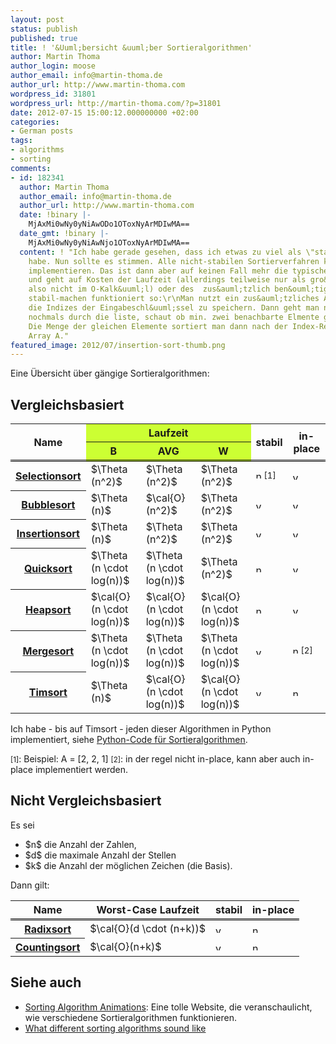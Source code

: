 ```yaml
---
layout: post
status: publish
published: true
title: ! '&Uuml;bersicht &uuml;ber Sortieralgorithmen'
author: Martin Thoma
author_login: moose
author_email: info@martin-thoma.de
author_url: http://www.martin-thoma.com
wordpress_id: 31801
wordpress_url: http://martin-thoma.com/?p=31801
date: 2012-07-15 15:00:12.000000000 +02:00
categories:
- German posts
tags:
- algorithms
- sorting
comments:
- id: 182341
  author: Martin Thoma
  author_email: info@martin-thoma.de
  author_url: http://www.martin-thoma.com
  date: !binary |-
    MjAxMi0wNy0yNiAwODo1OToxNyArMDIwMA==
  date_gmt: !binary |-
    MjAxMi0wNy0yNiAwNjo1OToxNyArMDIwMA==
  content: ! "Ich habe gerade gesehen, dass ich etwas zu viel als \"stabil\" bezeichnet
    habe. Nun sollte es stimmen. Alle nicht-stabilen Sortierverfahren kann man stabil
    implementieren. Das ist dann aber auf keinen Fall mehr die typische Form des Algorithmus
    und geht auf Kosten der Laufzeit (allerdings teilweise nur als gro&szlig;e Konstante,
    also nicht im O-Kalk&uuml;l) oder des  zus&auml;tzlich ben&ouml;tigten Speichers.\r\n\r\nDas
    stabil-machen funktioniert so:\r\nMan nutzt ein zus&auml;tzliches Array A, um
    die Indizes der Eingabeschl&uuml;ssel zu speichern. Dann geht man nach dem Sortieralgorithmus
    nochmals durch die liste, schaut ob min. zwei benachbarte Elmente gleich sind.
    Die Menge der gleichen Elemente sortiert man dann nach der Index-Reihenfolge in
    Array A."
featured_image: 2012/07/insertion-sort-thumb.png
---
```

Eine &Uuml;bersicht &uuml;ber g&auml;ngige Sortieralgorithmen:

<h2>Vergleichsbasiert</h2>
<table>
<tr>
  <th rowspan="2" style="border-bottom: #000 double 3px;">Name</th>
  <th colspan="3" style="background-color:#cf3;text-align:center">Laufzeit</th>
  <th rowspan="2" style="border-bottom: #000 double 3px;">stabil</th>
  <th rowspan="2" style="border-bottom: #000 double 3px;">in-place</th>
</tr>
<tr>
  <th style="background-color:#cf3;border-bottom: #000 double 3px;">B</th>
  <th style="background-color:#cf3;border-bottom: #000 double 3px;">AVG</th>
  <th style="background-color:#cf3;border-bottom: #000 double 3px;">W</th>
</tr>
<tr>
  <th><a href="http://de.wikipedia.org/wiki/Selectionsort">Selectionsort</a></th>
  <td>$\Theta (n^2)$</td>
  <td>$\Theta (n^2)$</td>
  <td>$\Theta (n^2)$</td>
  <td><a href="http://martin-thoma.com/wp-content/uploads/2012/01/yes.png"><img src="http://martin-thoma.com/wp-content/uploads/2012/01/no.png" alt="no" title="no" width="13" height="13" class="size-full wp-image-12931" /></a><small>[1]</small></td>
  <td><a href="http://martin-thoma.com/wp-content/uploads/2012/01/yes.png"><img src="http://martin-thoma.com/wp-content/uploads/2012/01/yes.png" alt="yes" title="yes" width="13" height="13" class="size-full wp-image-12931" /></td>
</tr>
<tr>
  <th><a href="http://de.wikipedia.org/wiki/Bubblesort">Bubblesort</a></th>
  <td>$\Theta (n)$</td>
  <td>$\cal{O}(n^2)$</td>
  <td>$\Theta (n^2)$</td>
  <td><a href="http://martin-thoma.com/wp-content/uploads/2012/01/yes.png"><img src="http://martin-thoma.com/wp-content/uploads/2012/01/yes.png" alt="yes" title="yes" width="13" height="13" class="size-full wp-image-12931" /></a></td>
  <td><a href="http://martin-thoma.com/wp-content/uploads/2012/01/yes.png"><img src="http://martin-thoma.com/wp-content/uploads/2012/01/yes.png" alt="yes" title="yes" width="13" height="13" class="size-full wp-image-12931" /></td>
</tr>
<tr>
  <th><a href="http://de.wikipedia.org/wiki/Insertionsort">Insertionsort</a></th>
  <td>$\Theta (n)$</td>
  <td>$\Theta (n^2)$</td>
  <td>$\Theta (n^2)$</td>
  <td><a href="http://martin-thoma.com/wp-content/uploads/2012/01/yes.png"><img src="http://martin-thoma.com/wp-content/uploads/2012/01/yes.png" alt="yes" title="yes" width="13" height="13" class="size-full wp-image-12931" /></a></td>
  <td><a href="http://martin-thoma.com/wp-content/uploads/2012/01/yes.png"><img src="http://martin-thoma.com/wp-content/uploads/2012/01/yes.png" alt="yes" title="yes" width="13" height="13" class="size-full wp-image-12931" /></td>
</tr>
<tr>
  <th><a href="http://de.wikipedia.org/wiki/Quicksort">Quicksort</a></th>
  <td>$\Theta (n \cdot log(n))$</td>
  <td>$\Theta (n \cdot log(n))$</td>
  <td>$\Theta (n^2)$</td>
  <td><a href="http://martin-thoma.com/wp-content/uploads/2012/01/yes.png"><img src="http://martin-thoma.com/wp-content/uploads/2012/01/no.png" alt="no" title="no" width="13" height="13" class="size-full wp-image-12931" /></td>
  <td><a href="http://martin-thoma.com/wp-content/uploads/2012/01/yes.png"><img src="http://martin-thoma.com/wp-content/uploads/2012/01/yes.png" alt="yes" title="yes" width="13" height="13" class="size-full wp-image-12931" /></td>
</tr>
<tr>
  <th><a href="http://de.wikipedia.org/wiki/Heapsort">Heapsort</a></th>
  <td>$\cal{O}(n \cdot log(n))$</td>
  <td>$\cal{O}(n \cdot log(n))$</td>
  <td>$\cal{O}(n \cdot log(n))$</td>
  <td><a href="http://martin-thoma.com/wp-content/uploads/2012/01/no.png"><img src="http://martin-thoma.com/wp-content/uploads/2012/01/no.png" alt="no" title="no" width="13" height="13" class="alignnone size-full wp-image-12961" /></a></td>
  <td><a href="http://martin-thoma.com/wp-content/uploads/2012/01/yes.png"><img src="http://martin-thoma.com/wp-content/uploads/2012/01/yes.png" alt="yes" title="yes" width="13" height="13" class="size-full wp-image-12931" /></td>
</tr>
<tr>
  <th><a href="http://de.wikipedia.org/wiki/Mergesort">Mergesort</a></th>
  <td>$\Theta (n \cdot log(n))$</td>
  <td>$\Theta (n \cdot log(n))$</td>
  <td>$\Theta (n \cdot log(n))$</td>
  <td><a href="http://martin-thoma.com/wp-content/uploads/2012/01/yes.png"><img src="http://martin-thoma.com/wp-content/uploads/2012/01/yes.png" alt="yes" title="yes" width="13" height="13" class="size-full wp-image-12931" /></td>
  <td><a href="http://martin-thoma.com/wp-content/uploads/2012/01/no.png"><img src="http://martin-thoma.com/wp-content/uploads/2012/01/no.png" alt="no" title="no" width="13" height="13" class="alignnone size-full wp-image-12961" /></a><small>[2]</small></td>
</tr>
<tr>
  <th><a href="http://de.wikipedia.org/wiki/Timsort">Timsort</a></th>
  <td>$\Theta (n)$</td>
  <td>$\cal{O}(n \cdot log(n))$</td>
  <td>$\cal{O}(n \cdot log(n))$</td>
  <td><a href="http://martin-thoma.com/wp-content/uploads/2012/01/yes.png"><img src="http://martin-thoma.com/wp-content/uploads/2012/01/yes.png" alt="yes" title="yes" width="13" height="13" class="size-full wp-image-12931" /></td>
  <td><a href="http://martin-thoma.com/wp-content/uploads/2012/01/no.png"><img src="http://martin-thoma.com/wp-content/uploads/2012/01/no.png" alt="no" title="no" width="13" height="13" class="alignnone size-full wp-image-12961" /></a></td>
</tr>
</table>

Ich habe - bis auf Timsort - jeden dieser Algorithmen in Python implementiert, siehe <a href="https://github.com/MartinThoma/algorithms/blob/master/sorting.py">Python-Code f&uuml;r Sortieralgorithmen</a>.

<small>[1]</small>: Beispiel: A = [2, 2, 1]
<small>[2]</small>: in der regel nicht in-place, kann aber auch in-place implementiert werden.

<h2>Nicht Vergleichsbasiert</h2>
Es sei 
<ul>
  <li>$n$ die Anzahl der Zahlen, </li>
  <li>$d$ die maximale Anzahl der Stellen</li>
  <li>$k$ die Anzahl der m&ouml;glichen Zeichen (die Basis).</li>
</ul>

Dann gilt:
<table>
<tr>
  <th style="border-bottom: #000 double 3px;">Name</th>
  <th style="border-bottom: #000 double 3px;text-align:center">Worst-Case Laufzeit</th>
  <th style="border-bottom: #000 double 3px;">stabil</th>
  <th style="border-bottom: #000 double 3px;">in-place</th>
</tr>
<tr>
  <th><a href="http://de.wikipedia.org/wiki/Radixsort">Radixsort</a></th>
  <td>$\cal{O}(d \cdot (n+k))$</td>
  <td><a href="http://martin-thoma.com/wp-content/uploads/2012/01/yes.png"><img src="http://martin-thoma.com/wp-content/uploads/2012/01/yes.png" alt="yes" title="yes" width="13" height="13" class="size-full wp-image-12931" /></a></td>
  <td><a href="http://martin-thoma.com/wp-content/uploads/2012/01/no.png"><img src="http://martin-thoma.com/wp-content/uploads/2012/01/no.png" alt="no" title="no" width="13" height="13" class="alignnone size-full wp-image-12961" /></a></td>
</tr>
<tr>
  <th><a href="http://de.wikipedia.org/wiki/Countingsort">Countingsort</a></th>
  <td>$\cal{O}(n+k)$</td>
  <td><a href="http://martin-thoma.com/wp-content/uploads/2012/01/yes.png"><img src="http://martin-thoma.com/wp-content/uploads/2012/01/yes.png" alt="yes" title="yes" width="13" height="13" class="size-full wp-image-12931" /></a></td>
  <td><a href="http://martin-thoma.com/wp-content/uploads/2012/01/no.png"><img src="http://martin-thoma.com/wp-content/uploads/2012/01/no.png" alt="no" title="no" width="13" height="13" class="alignnone size-full wp-image-12961" /></a></td>
</tr>
</table>

<h2>Siehe auch</h2>
<ul>
  <li><a href="http://www.sorting-algorithms.com/">Sorting Algorithm Animations</a>: Eine tolle Website, die veranschaulicht, wie verschiedene Sortieralgorithmen funktionieren.</li>
  <li><a href="http://www.youtube.com/watch?v=t8g-iYGHpEA">What different sorting algorithms sound like</a></li>
</ul>
